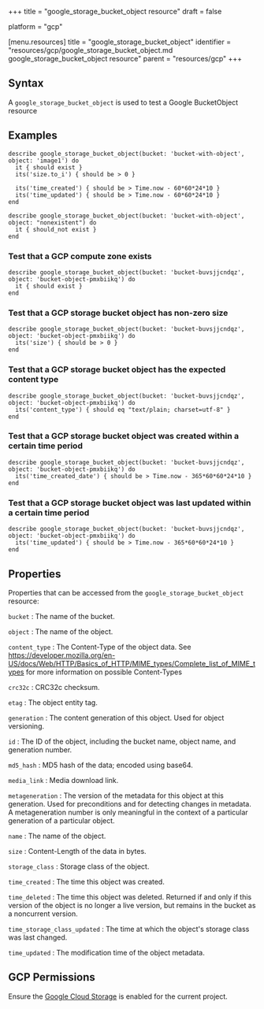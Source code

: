 +++
title = "google_storage_bucket_object resource"
draft = false

platform = "gcp"

[menu.resources]
    title = "google_storage_bucket_object"
    identifier = "resources/gcp/google_storage_bucket_object.md google_storage_bucket_object resource"
    parent = "resources/gcp"
+++

## Syntax

A `google_storage_bucket_object` is used to test a Google BucketObject resource

## Examples

```
describe google_storage_bucket_object(bucket: 'bucket-with-object', object: 'image1') do
  it { should exist }
  its('size.to_i') { should be > 0 }

  its('time_created') { should be > Time.now - 60*60*24*10 }
  its('time_updated') { should be > Time.now - 60*60*24*10 }
end

describe google_storage_bucket_object(bucket: 'bucket-with-object', object: "nonexistent") do
  it { should_not exist }
end
```

### Test that a GCP compute zone exists

    describe google_storage_bucket_object(bucket: 'bucket-buvsjjcndqz',  object: 'bucket-object-pmxbiikq') do
      it { should exist }
    end

### Test that a GCP storage bucket object has non-zero size

    describe google_storage_bucket_object(bucket: 'bucket-buvsjjcndqz',  object: 'bucket-object-pmxbiikq') do
      its('size') { should be > 0 }
    end

### Test that a GCP storage bucket object has the expected content type

    describe google_storage_bucket_object(bucket: 'bucket-buvsjjcndqz',  object: 'bucket-object-pmxbiikq') do
      its('content_type') { should eq "text/plain; charset=utf-8" }
    end

### Test that a GCP storage bucket object was created within a certain time period

    describe google_storage_bucket_object(bucket: 'bucket-buvsjjcndqz',  object: 'bucket-object-pmxbiikq') do
      its('time_created_date') { should be > Time.now - 365*60*60*24*10 }
    end

### Test that a GCP storage bucket object was last updated within a certain time period

    describe google_storage_bucket_object(bucket: 'bucket-buvsjjcndqz',  object: 'bucket-object-pmxbiikq') do
      its('time_updated') { should be > Time.now - 365*60*60*24*10 }
    end

## Properties

Properties that can be accessed from the `google_storage_bucket_object` resource:

`bucket`
: The name of the bucket.

`object`
: The name of the object.

`content_type`
: The Content-Type of the object data. See https://developer.mozilla.org/en-US/docs/Web/HTTP/Basics_of_HTTP/MIME_types/Complete_list_of_MIME_types for more information on possible Content-Types

`crc32c`
: CRC32c checksum.

`etag`
: The object entity tag.

`generation`
: The content generation of this object. Used for object versioning.

`id`
: The ID of the object, including the bucket name, object name, and generation number.

`md5_hash`
: MD5 hash of the data; encoded using base64.

`media_link`
: Media download link.

`metageneration`
: The version of the metadata for this object at this generation. Used for preconditions and for detecting changes in metadata. A metageneration number is only meaningful in the context of a particular generation of a particular object.

`name`
: The name of the object.

`size`
: Content-Length of the data in bytes.

`storage_class`
: Storage class of the object.

`time_created`
: The time this object was created.

`time_deleted`
: The time this object was deleted. Returned if and only if this version of the object is no longer a live version, but remains in the bucket as a noncurrent version.

`time_storage_class_updated`
: The time at which the object's storage class was last changed.

`time_updated`
: The modification time of the object metadata.

## GCP Permissions

Ensure the [Google Cloud Storage](https://console.cloud.google.com/apis/library/storage-component.googleapis.com/) is enabled for the current project.
